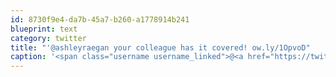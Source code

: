 ```yaml
---
id: 8730f9e4-da7b-45a7-b260-a1778914b241
blueprint: text
category: twitter
title: "'@ashleyraegan your colleague has it covered! ow.ly/1OpvoD"
caption: '<span class="username username_linked">@<a href="https://twitter.com/ashleyraegan" title="Ashley Ramsay">ashleyraegan</a></span> your colleague has it covered! <a href="http://ow.ly/1OpvoD" title="http://ow.ly/1OpvoD" class="link link_untco">ow.ly/1OpvoD</a>'
---
```

